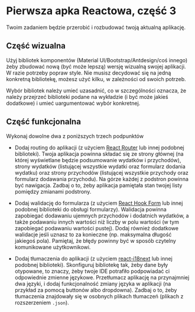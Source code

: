 # Pierwsza apka Reactowa, część 3

Twoim zadaniem będzie przerobić i rozbudować twoją aktualną aplikację.

## Część wizualna

Użyj bibliotek komponentów (Material UI/Bootstrap/Antdesign/coś innego) żeby zbudować nową (być może lepszą) wersję wizualną swojej aplikacji. W razie potrzeby popraw style. Nie musisz decydować się na jedną konkretną bibliotekę, możesz użyć kilku, w zależności od swoich potrzeb.

Wybór bibliotek należy umieć uzasadnić, co w szczególności oznacza, że należy przejrzeć biblioteki podane na wykładzie (i być może jakieś dodatkowe) i umieć uargumentować wybór konkretnej.

## Część funkcjonalna

Wykonaj dowolne dwa z poniższych trzech podpunktów

- Dodaj routing do aplikacji (z użyciem [React Router](https://reactrouter.com/) lub innej podobnej biblioteki). Twoja aplikacja powinna składać się ze strony głównej (na której wyświetlane będzie podsumowanie wydatków i przychodów), strony wydatków (listującej wszystkie wydatki oraz formularz dodania wydatku) oraz strony przychodów (listującej wszystkie przychody oraz formularz dodawania przychodu). Na górze każdej z podstron powinna być nawigacja. Zadbaj o to, żeby aplikacja pamiętała stan twojej listy pomiędzy zmianami podstrony.

- Dodaj walidację do formularza (z użyciem [React Hook Form](https://react-hook-form.com/) lub innej podobnej biblioteki do obsługi formularzy). Walidacja powinna zapobiegać dodawaniu ujemnych przychodów i dodatnich wydatków, a także podawaniu innych wartości niż liczby w polu wartości (w tym zapobiegać podawaniu wartości pustej). Dodaj również dodatkowe walidacje jeśli uznasz to za konieczne (np. maksymalna długość jakiegoś pola). Pamiętaj, że błędy powinny być w sposób czytelny komunikowane użytkownikowi.

- Dodaj tłumaczenia do aplikacji (z użyciem [react-i18next](https://react.i18next.com/) lub innej podobnej biblioteki). Skonfiguruj bibliotekę tak, żeby dane były otypowane, to znaczy, żeby twoje IDE potrafiło podpowiadać ci odpowiednie zmienne językowe. Przetłumacz aplikację na przynajmniej dwa języki, i dodaj funkcjonalność zmiany języka w aplikacji (na przykład za pomocą buttonów albo dropdowna). Zadbaj o to, żeby tłumaczenia znajdowały się w osobnych plikach tłumaczeń (plikach z rozszerzeniem `.json`).
